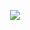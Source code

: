 <p align="center">
    <img src="![17178660918775377787670075569394.gif](https://github.com/brahma-borude/brahma-borude/assets/146714243/05e50701-477e-4165-92dd-05e0efa6585d)"/>
</p>